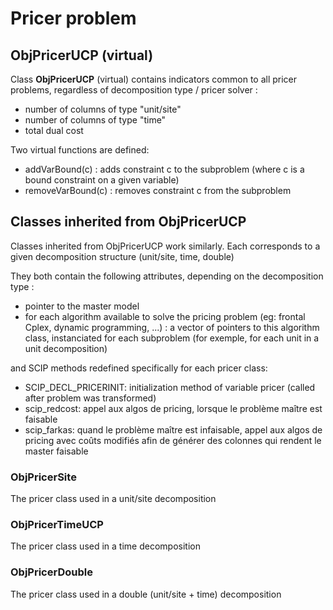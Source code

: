 # Pricer problem

## ObjPricerUCP (virtual)

Class __ObjPricerUCP__ (virtual) contains indicators common to all pricer problems, regardless of decomposition type / pricer solver :

* number of columns of type "unit/site"
* number of columns of type "time"
* total dual cost

Two virtual functions are defined:
* addVarBound(c) : adds constraint c to the subproblem (where c is a bound constraint on a given variable)
* removeVarBound(c) : removes constraint c from the subproblem

## Classes inherited from ObjPricerUCP

 Classes inherited from ObjPricerUCP work similarly. Each corresponds to a given decomposition structure (unit/site, time, double)
 
 They both contain the following attributes, depending on the decomposition type : 
 * pointer to the master model
 * for each algorithm available to solve the pricing problem (eg: frontal Cplex, dynamic programming, ...) : a vector of pointers to this algorithm class, instanciated for each subproblem
 (for exemple, for each unit in a unit decomposition)
 
 and SCIP methods redefined specifically for each pricer class:
* SCIP_DECL_PRICERINIT: initialization method of variable pricer (called after problem was transformed)
* scip_redcost: appel aux algos de pricing, lorsque le problème maître est faisable
* scip_farkas: quand le problème maître est infaisable, appel aux algos de pricing avec coûts modifiés afin de générer des colonnes qui rendent le master faisable
 
 

### ObjPricerSite

The pricer class used in a unit/site decomposition

### ObjPricerTimeUCP

The pricer class used in a time decomposition

### ObjPricerDouble

The pricer class used in a double (unit/site + time) decomposition

